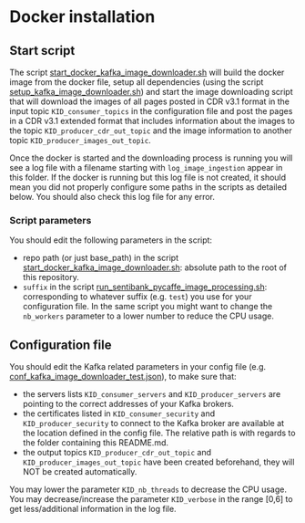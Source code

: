 # Docker installation

## Start script

The script [start_docker_kafka_image_downloader.sh](start_docker_kafka_image_downloader.sh) will build the docker 
image from the docker file, setup all dependencies (using the script 
[setup_kafka_image_downloader.sh](setup_kafka_image_downloader.sh)) and start the image downloading script 
that will download the images of all pages posted in CDR v3.1 format 
in the input topic `KID_consumer_topics` in the configuration file 
and post the pages in a CDR v3.1 extended format that includes 
information about the images to the topic `KID_producer_cdr_out_topic` 
and the image information to another topic `KID_producer_images_out_topic`.

Once the docker is started and the downloading process is running you will see a
log file with a filename starting with `log_image_ingestion` appear in this folder.
If the docker is running but this log file is not created, it should mean you 
did not properly configure some paths in the scripts as detailed below. 
You should also check this log file for any error.  

### Script parameters
You should edit the following parameters in the script:

- repo path (or just base_path) in the script [start_docker_kafka_image_downloader.sh](start_docker_kafka_image_downloader.sh): 
absolute path to the root of this repository. 
- `suffix` in the script [run_sentibank_pycaffe_image_processing.sh](run_sentibank_pycaffe_image_processing.sh): 
corresponding to whatever suffix (e.g. `test`) you use for your configuration file. 
In the same script you might want to change the `nb_workers` parameter to a lower number to reduce the CPU usage.

## Configuration file

You should edit the Kafka related parameters in your config file (e.g. [conf_kafka_image_downloader_test.json](../../conf/conf_kafka_image_downloader_test.json)), 
to make sure that:
- the servers lists `KID_consumer_servers` and 
`KID_producer_servers` are pointing to the correct addresses 
of your Kafka brokers.
- the certificates listed in 
`KID_consumer_security` and `KID_producer_security`
to connect to the Kafka broker are available at the location 
defined in the config file. 
The relative path is with regards to the folder containing this README.md.
- the output topics `KID_producer_cdr_out_topic` and 
`KID_producer_images_out_topic` have been created 
beforehand, they will NOT be created automatically.

You may lower the parameter `KID_nb_threads` to decrease the CPU usage. 
You may decrease/increase the parameter `KID_verbose` in the range [0,6] to get less/additional information in 
the log file.